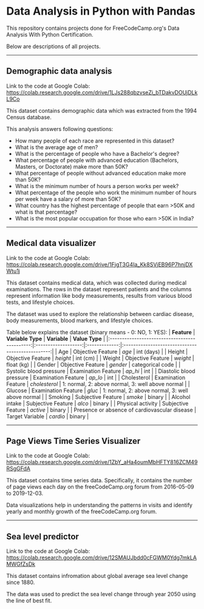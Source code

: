 # Data Analysis in Python with Pandas
This repository contains projects done for FreeCodeCamp.org's Data Analysis With Python Certification.

Below are descriptions of all projects.

---
## Demographic data analysis
Link to the code at Google Colab: <https://colab.research.google.com/drive/1LJs288qbzvseZi_bTDakvDOUjDLkL9Co>

This dataset contains demographic data which was extracted from the 1994 Census database.

This analysis answers following questions:
* How many people of each race are represented in this dataset?
* What is the average age of men?
* What is the percentage of people who have a Bachelor's degree?
* What percentage of people with advanced education (Bachelors, Masters, or Doctorate) make more than 50K?
* What percentage of people without advanced education make more than 50K?
* What is the minimum number of hours a person works per week?
* What percentage of the people who work the minimum number of hours per week have a salary of more than 50K?
* What country has the highest percentage of people that earn >50K and what is that percentage?
* What is the most popular occupation for those who earn >50K in India?

---
## Medical data visualizer
Link to the code at Google Colab: <https://colab.research.google.com/drive/1FjgT3G4Ia_Kk8SVjEB96P7hnjDXWtu1j>

This dataset contains medical data, which was collected during medical examinations. The rows in the dataset represent patients and the columns represent information like body measurements, results from various blood tests, and lifestyle choices.

The dataset was used to explore the relationship between cardiac disease, body measurements, blood markers, and lifestyle choices.

Table below explains the dataset (binary means - 0: NO, 1: YES):
|                  **Feature**                  |  **Variable Type**  |  **Variable** |                  **Value Type**                  |
|:---------------------------------------------:|:-------------------:|:-------------:|:------------------------------------------------:|
|                      Age                      |  Objective Feature  |     _age_     |                    int (days)                    |
|                     Height                    |  Objective Feature  |    _height_   |                     int (cm)                     |
|                     Weight                    |  Objective Feature  |    _weight_   |                    float (kg)                    |
|                     Gender                    |  Objective Feature  |    _gender_   |                 categorical code                 |
|            Systolic blood pressure            | Examination Feature |    _ap_hi_    |                        int                       |
|            Diastolic blood pressure           | Examination Feature |    _ap_lo_    |                        int                       |
|                  Cholesterol                  | Examination Feature | _cholesterol_ | 1: normal, 2: above normal, 3: well above normal |
|                    Glucose                    | Examination Feature |     _gluc_    | 1: normal, 2: above normal, 3: well above normal |
|                    Smoking                    |  Subjective Feature |    _smoke_    |                      binary                      |
|                 Alcohol intake                |  Subjective Feature |     _alco_    |                      binary                      |
|               Physical activity               |  Subjective Feature |    _active_   |                      binary                      |
| Presence or absence of cardiovascular disease |   Target Variable   |    _cardio_   |                      binary                      |

---
## Page Views Time Series Visualizer

Link to the code at Google Colab: <https://colab.research.google.com/drive/1ZbY_aHa4oumMbHFTY816ZCM49RSgGFdA>

This dataset contains time series data. Specifically, it contains the number of page views each day on the freeCodeCamp.org forum from 2016-05-09 to 2019-12-03.

Data visualizations help in understanding the patterns in visits and identify yearly and monthly growth of the freeCodeCamp.org forum.

---
## Sea level predictor
Link to the code at Google Colab: <https://colab.research.google.com/drive/12SMAUJbdd0cFGWM0Ydg7mkLAMWGfZsDk>

This dataset contains infromation about global average sea level change since 1880.

The data was used to predict the sea level change through year 2050 using the line of best fit.
